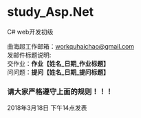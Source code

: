 # study_Asp.Net
C# web开发初级

曲海超工作邮箱：workquhaichao@gmail.com<br/>
发邮件标题说明:<br/>
交作业：<b>作业【姓名_日期_作业标题】</b><br/>
问问题：<b>提问【姓名_日期_提问标题】</b><br/> 

### 请大家严格遵守上面的规则！！！

2018年3月18日 下午14点发表
